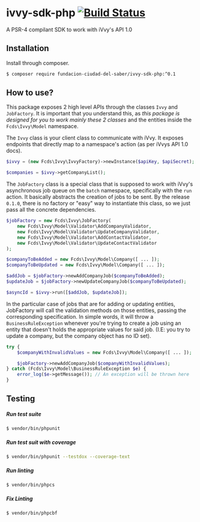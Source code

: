 # ivvy-sdk-php [![Build Status](https://travis-ci.org/fundacion-ciudad-del-saber/ivvy-sdk-php.svg?branch=master)](https://travis-ci.org/fundacion-ciudad-del-saber/ivvy-sdk-php)

A PSR-4 compilant SDK to work with iVvy's API 1.0

## Installation

Install through composer.

```bash
$ composer require fundacion-ciudad-del-saber/ivvy-sdk-php:^0.1
```

## How to use?

This package exposes 2 high level APIs through the classes `Ivvy` and `JobFactory`. It is important that you understand this, as *this package is designed for you to work mainly these 2 classes* and the entities inside the `Fcds\Ivvy\Model` namespace.

The `Ivvy` class is your client class to communicate with iVvy. It exposes endpoints that directly map to a namespace's action (as per iVvys API 1.0 docs).

```php
$ivvy = (new Fcds\Ivvy\IvvyFactory)->newInstance($apiKey, $apiSecret);

$companies = $ivvy->getCompanyList();
```

The `JobFactory` class is a special class that is supposed to work with iVvy's asynchronous job queue on the `batch` namespace, specifically with the `run` action. It basically abstracts the creation of jobs to be sent. By the release `0.1.0`, there is no factory or "easy" way to instantiate this class, so we just pass all the concrete dependencies.

```php
$jobFactory = new Fcds\Ivvy\JobFactory(
    new Fcds\Ivvy\Model\Validator\AddCompanyValidator,
    new Fcds\Ivvy\Model\Validator\UpdateCompanyValidator,
    new Fcds\Ivvy\Model\Validator\AddContactValidator,
    new Fcds\Ivvy\Model\Validator\UpdateContactValidator
);

$companyToBeAdded = new Fcds\Ivvy\Model\Company([ ... ]);
$companyToBeUpdated = new Fcds\Ivvy\Model\Company([ ... ]);

$addJob = $jobFactory->newAddCompanyJob($companyToBeAdded);
$updateJob = $jobFactory->newUpdateCompanyJob($companyToBeUpdated);

$asyncId = $ivvy->run([$addJob, $updateJob]);
```

In the particular case of jobs that are for adding or updating entities, JobFactory will call the validation methods on those entities, passing the corresponding specification. In simple words, it will throw a `BusinessRuleException` whenever you're trying to create a job using an entity that doesn't holds the appropriate values for said job. (I.E: you try to update a company, but the company object has no ID set).

```php
try {
    $companyWithInvalidValues = new Fcds\Ivvy\Model\Company([ ... ]);

    $jobFactory->newAddCompanyJob($companyWithInvalidValues);
} catch (Fcds\Ivvy\Model\BusinessRuleException $e) {
    error_log($e->getMessage()); // An exception will be thrown here
}
```

## Testing

##### Run test suite

```bash
$ vendor/bin/phpunit
```

##### Run test suit with coverage
```bash
$ vendor/bin/phpunit --testdox --coverage-text
```

##### Run linting

```bash
$ vendor/bin/phpcs
```

##### Fix Linting

```bash
$ vendor/bin/phpcbf
```
